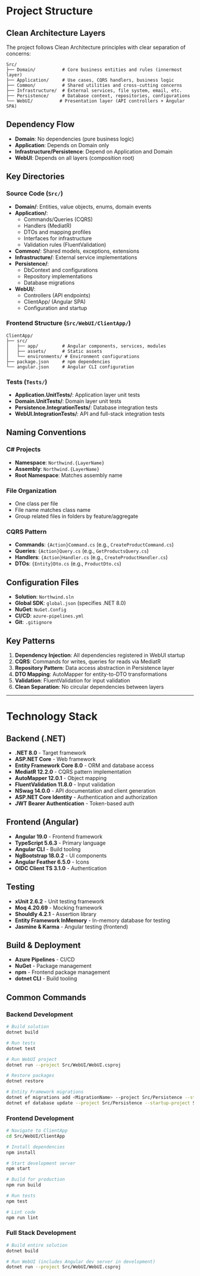 # Project Structure

## Clean Architecture Layers

The project follows Clean Architecture principles with clear separation of concerns:

```
Src/
├── Domain/          # Core business entities and rules (innermost layer)
├── Application/     # Use cases, CQRS handlers, business logic
├── Common/          # Shared utilities and cross-cutting concerns
├── Infrastructure/  # External services, file system, email, etc.
├── Persistence/     # Database context, repositories, configurations
└── WebUI/          # Presentation layer (API controllers + Angular SPA)
```

## Dependency Flow

- **Domain**: No dependencies (pure business logic)
- **Application**: Depends on Domain only
- **Infrastructure/Persistence**: Depend on Application and Domain
- **WebUI**: Depends on all layers (composition root)

## Key Directories

### Source Code (`Src/`)

- **Domain/**: Entities, value objects, enums, domain events
- **Application/**: 
  - Commands/Queries (CQRS)
  - Handlers (MediatR)
  - DTOs and mapping profiles
  - Interfaces for infrastructure
  - Validation rules (FluentValidation)
- **Common/**: Shared models, exceptions, extensions
- **Infrastructure/**: External service implementations
- **Persistence/**: 
  - DbContext and configurations
  - Repository implementations
  - Database migrations
- **WebUI/**: 
  - Controllers (API endpoints)
  - ClientApp/ (Angular SPA)
  - Configuration and startup

### Frontend Structure (`Src/WebUI/ClientApp/`)

```
ClientApp/
├── src/
│   ├── app/         # Angular components, services, modules
│   ├── assets/      # Static assets
│   └── environments/ # Environment configurations
├── package.json     # npm dependencies
└── angular.json     # Angular CLI configuration
```

### Tests (`Tests/`)

- **Application.UnitTests/**: Application layer unit tests
- **Domain.UnitTests/**: Domain layer unit tests  
- **Persistence.IntegrationTests/**: Database integration tests
- **WebUI.IntegrationTests/**: API and full-stack integration tests

## Naming Conventions

### C# Projects
- **Namespace**: `Northwind.{LayerName}`
- **Assembly**: `Northwind.{LayerName}`
- **Root Namespace**: Matches assembly name

### File Organization
- One class per file
- File name matches class name
- Group related files in folders by feature/aggregate

### CQRS Pattern
- **Commands**: `{Action}Command.cs` (e.g., `CreateProductCommand.cs`)
- **Queries**: `{Action}Query.cs` (e.g., `GetProductsQuery.cs`)
- **Handlers**: `{Action}Handler.cs` (e.g., `CreateProductHandler.cs`)
- **DTOs**: `{Entity}Dto.cs` (e.g., `ProductDto.cs`)

## Configuration Files

- **Solution**: `Northwind.sln`
- **Global SDK**: `global.json` (specifies .NET 8.0)
- **NuGet**: `NuGet.Config`
- **CI/CD**: `azure-pipelines.yml`
- **Git**: `.gitignore`

## Key Patterns

1. **Dependency Injection**: All dependencies registered in WebUI startup
2. **CQRS**: Commands for writes, queries for reads via MediatR
3. **Repository Pattern**: Data access abstraction in Persistence layer
4. **DTO Mapping**: AutoMapper for entity-to-DTO transformations
5. **Validation**: FluentValidation for input validation
6. **Clean Separation**: No circular dependencies between layers



------------------

# Technology Stack

## Backend (.NET)

- **.NET 8.0** - Target framework
- **ASP.NET Core** - Web framework
- **Entity Framework Core 8.0** - ORM and database access
- **MediatR 12.2.0** - CQRS pattern implementation
- **AutoMapper 12.0.1** - Object mapping
- **FluentValidation 11.8.0** - Input validation
- **NSwag 14.0.0** - API documentation and client generation
- **ASP.NET Core Identity** - Authentication and authorization
- **JWT Bearer Authentication** - Token-based auth

## Frontend (Angular)

- **Angular 19.0** - Frontend framework
- **TypeScript 5.6.3** - Primary language
- **Angular CLI** - Build tooling
- **NgBootstrap 18.0.2** - UI components
- **Angular Feather 6.5.0** - Icons
- **OIDC Client TS 3.1.0** - Authentication

## Testing

- **xUnit 2.6.2** - Unit testing framework
- **Moq 4.20.69** - Mocking framework
- **Shouldly 4.2.1** - Assertion library
- **Entity Framework InMemory** - In-memory database for testing
- **Jasmine & Karma** - Angular testing (frontend)

## Build & Deployment

- **Azure Pipelines** - CI/CD
- **NuGet** - Package management
- **npm** - Frontend package management
- **dotnet CLI** - Build tooling

## Common Commands

### Backend Development
```bash
# Build solution
dotnet build

# Run tests
dotnet test

# Run WebUI project
dotnet run --project Src/WebUI/WebUI.csproj

# Restore packages
dotnet restore

# Entity Framework migrations
dotnet ef migrations add <MigrationName> --project Src/Persistence --startup-project Src/WebUI
dotnet ef database update --project Src/Persistence --startup-project Src/WebUI
```

### Frontend Development
```bash
# Navigate to ClientApp
cd Src/WebUI/ClientApp

# Install dependencies
npm install

# Start development server
npm start

# Build for production
npm run build

# Run tests
npm test

# Lint code
npm run lint
```

### Full Stack Development
```bash
# Build entire solution
dotnet build

# Run WebUI (includes Angular dev server in development)
dotnet run --project Src/WebUI/WebUI.csproj
```

